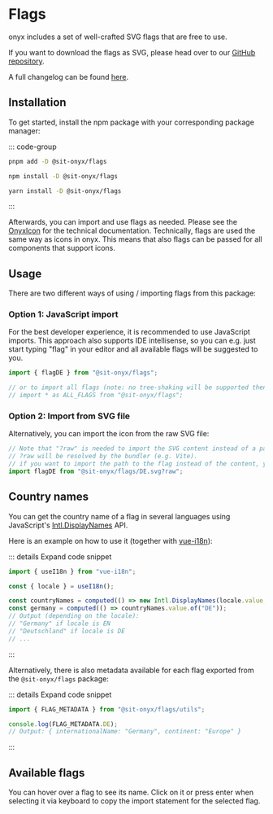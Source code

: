 # Flags

onyx includes a set of well-crafted SVG flags that are free to use.

If you want to download the flags as SVG, please head over to our [GitHub repository](https://github.com/SchwarzIT/onyx/tree/main/packages/flags/src/assets).

A full changelog can be found [here](/development/packages/changelogs/flags).

## Installation

To get started, install the npm package with your corresponding package manager:

::: code-group

```sh [pnpm]
pnpm add -D @sit-onyx/flags
```

```sh [npm]
npm install -D @sit-onyx/flags
```

```sh [yarn]
yarn install -D @sit-onyx/flags
```

:::

Afterwards, you can import and use flags as needed. Please see the [OnyxIcon](https://storybook.onyx.schwarz/?path=/docs/basic-icon--docs) for the technical documentation. Technically, flags are used the same way as icons in onyx. This means that also flags can be passed for all components that support icons.

## Usage

There are two different ways of using / importing flags from this package:

### Option 1: JavaScript import <Badge text="recommended" />

For the best developer experience, it is recommended to use JavaScript imports. This approach also supports IDE intellisense, so you can e.g. just start typing "flag" in your editor and all available flags will be suggested to you.

```ts
import { flagDE } from "@sit-onyx/flags";

// or to import all flags (note: no tree-shaking will be supported then):
// import * as ALL_FLAGS from "@sit-onyx/flags";
```

### Option 2: Import from SVG file

Alternatively, you can import the icon from the raw SVG file:

```ts
// Note that "?raw" is needed to import the SVG content instead of a path to the file itself.
// ?raw will be resolved by the bundler (e.g. Vite).
// if you want to import the path to the flag instead of the content, you can omit the "?raw" part
import flagDE from "@sit-onyx/flags/DE.svg?raw";
```

## Country names

You can get the country name of a flag in several languages using JavaScript's [Intl.DisplayNames](https://developer.mozilla.org/en-US/docs/Web/JavaScript/Reference/Global_Objects/Intl/DisplayNames) API.

Here is an example on how to use it (together with [vue-i18n](https://vue-i18n.intlify.dev/)):

::: details Expand code snippet

```ts
import { useI18n } from "vue-i18n";

const { locale } = useI18n();

const countryNames = computed(() => new Intl.DisplayNames(locale.value, { type: "region" }));
const germany = computed(() => countryNames.value.of("DE"));
// Output (depending on the locale):
// "Germany" if locale is EN
// "Deutschland" if locale is DE
// ...
```

:::

Alternatively, there is also metadata available for each flag exported from the `@sit-onyx/flags` package:

::: details Expand code snippet

```ts
import { FLAG_METADATA } from "@sit-onyx/flags/utils";

console.log(FLAG_METADATA.DE);
// Output: { internationalName: "Germany", continent: "Europe" }
```

:::

## Available flags

You can hover over a flag to see its name. Click on it or press enter when selecting it via keyboard to copy the import statement for the selected flag.

<script lang="ts" setup>
import OnyxFlagLibrary from "./.vitepress/components/OnyxFlagLibrary.vue"
</script>

<OnyxFlagLibrary />
